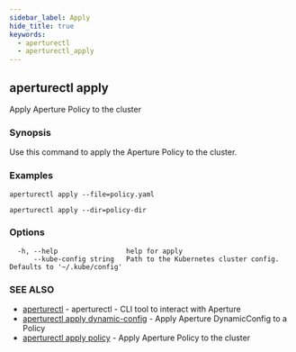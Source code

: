 ```yaml
---
sidebar_label: Apply
hide_title: true
keywords:
  - aperturectl
  - aperturectl_apply
---
```


## aperturectl apply

Apply Aperture Policy to the cluster

### Synopsis

Use this command to apply the Aperture Policy to the cluster.

### Examples

```
aperturectl apply --file=policy.yaml

aperturectl apply --dir=policy-dir
```

### Options

```
  -h, --help                 help for apply
      --kube-config string   Path to the Kubernetes cluster config. Defaults to '~/.kube/config'
```

### SEE ALSO

- [aperturectl](/reference/aperturectl/aperturectl.md) - aperturectl - CLI tool to interact with Aperture
- [aperturectl apply dynamic-config](/reference/aperturectl/apply/dynamic-config/dynamic-config.md) - Apply Aperture DynamicConfig to a Policy
- [aperturectl apply policy](/reference/aperturectl/apply/policy/policy.md) - Apply Aperture Policy to the cluster
